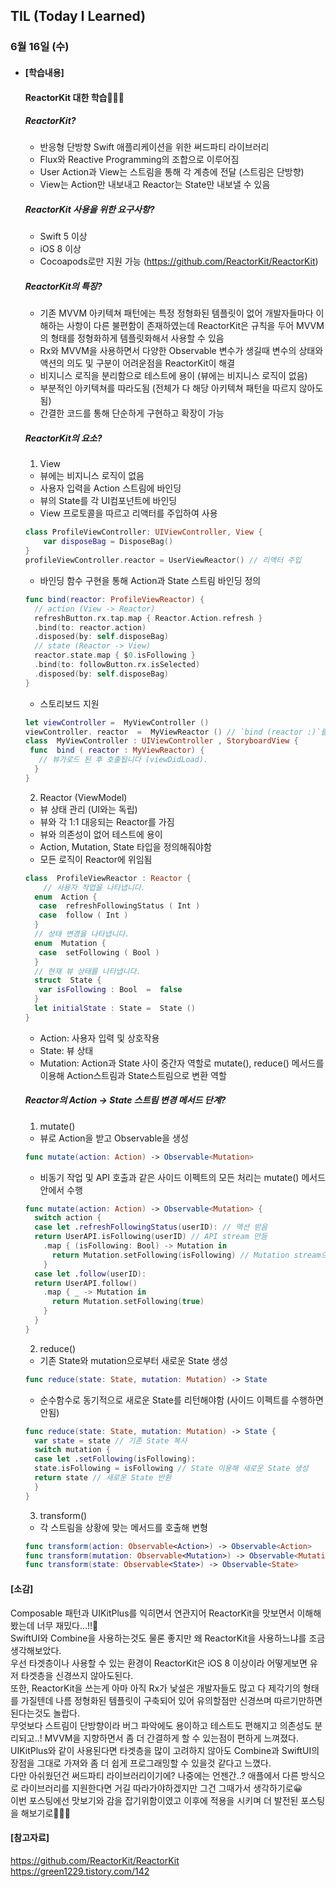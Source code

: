 ## TIL (Today I Learned)

### 6월 16일 (수)

- #### [학습내용]
  
  #### ReactorKit 대한 학습🧑🏻‍💻   
  
  ##### ReactorKit?   
  - 반응형 단방향 Swift 애플리케이션을 위한 써드파티 라이브러리   
  - Flux와 Reactive Programming의 조합으로 이루어짐   
  - User Action과 View는 스트림을 통해 각 계층에 전달 (스트림은 단방향)   
  - View는 Action만 내보내고 Reactor는 State만 내보낼 수 있음   

  ##### ReactorKit 사용을 위한 요구사항?   
  - Swift 5 이상   
  - iOS 8 이상   
  - Cocoapods로만 지원 가능 (https://github.com/ReactorKit/ReactorKit)   
  
  ##### ReactorKit의 특징?   
  - 기존 MVVM 아키텍쳐 패턴에는 특정 정형화된 템플릿이 없어 개발자들마다 이해하는 사항이 다른 불편함이 존재하였는데 ReactorKit은 규칙을 두어 MVVM의 형태를 정형화하게 템플릿화해서 사용할 수 있음   
  - Rx와 MVVM을 사용하면서 다양한 Observable 변수가 생길때 변수의 상태와 액션의 의도 및 구분이 어려운점을 ReactorKit이 해결   
  - 비지니스 로직을 분리함으로 테스트에 용이 (뷰에는 비지니스 로직이 없음)   
  - 부분적인 아키텍쳐를 따라도됨 (전체가 다 해당 아키텍쳐 패턴을 따르지 않아도됨)   
  - 간결한 코드를 통해 단순하게 구현하고 확장이 가능   

  ##### ReactorKit의 요소?   
  1. View  
    - 뷰에는 비지니스 로직이 없음   
    - 사용자 입력을 Action 스트림에 바인딩   
    - 뷰의 State를 각 UI컴포넌트에 바인딩   
    - View 프로토콜을 따르고 리액터를 주입하여 사용   
  ```swift
  class ProfileViewController: UIViewController, View {
      var disposeBag = DisposeBag()
  }
  profileViewController.reactor = UserViewReactor() // 리액터 주입
  ```
    - 바인딩 함수 구현을 통해 Action과 State 스트림 바인딩 정의   
  ```swift
  func bind(reactor: ProfileViewReactor) {
    // action (View -> Reactor)
    refreshButton.rx.tap.map { Reactor.Action.refresh }
    .bind(to: reactor.action)
    .disposed(by: self.disposeBag)
    // state (Reactor -> View)
    reactor.state.map { $0.isFollowing }
    .bind(to: followButton.rx.isSelected)
    .disposed(by: self.disposeBag)
  }
  ```
    - 스토리보드 지원   
  ```swift
  let viewController =  MyViewController ()
  viewController. reactor  =  MyViewReactor () // `bind (reactor :)`를 즉시 실행하지 않습니다.
  class  MyViewController : UIViewController , StoryboardView {
   func  bind ( reactor : MyViewReactor) {
     // 뷰가로드 된 후 호출됩니다 (viewDidLoad).
    }
  }
  ```
  2. Reactor (ViewModel)   
    - 뷰 상태 관리 (UI와는 독립)   
    - 뷰와 각 1:1 대응되는 Reactor를 가짐   
    - 뷰와 의존성이 없어 테스트에 용이   
    - Action, Mutation, State 타입을 정의해줘야함   
    - 모든 로직이 Reactor에 위임됨   
  ```swift
  class  ProfileViewReactor : Reactor {
      // 사용자 작업을 나타냅니다.
    enum  Action {
     case  refreshFollowingStatus ( Int )
     case  follow ( Int )
    }
    // 상태 변경을 나타냅니다.
    enum  Mutation {
     case  setFollowing ( Bool )
    }
    // 현재 뷰 상태를 나타냅니다.
    struct  State {
     var isFollowing : Bool  =  false
    }
    let initialState : State =  State ()
  }
  ```
    - Action: 사용자 입력 및 상호작용   
    - State: 뷰 상태   
    - Mutation: Action과 State 사이 중간자 역할로 mutate(), reduce() 메서드를 이용해 Action스트림과 State스트림으로 변환 역할   

  ##### Reactor의 Action -> State 스트림 변경 메서드 단계?   
  1. mutate()   
  - 뷰로 Action을 받고 Observable<Mutation>을 생성 
  ```swift  
  func mutate(action: Action) -> Observable<Mutation>
  ```
  - 비동기 작업 및 API 호출과 같은 사이드 이펙트의 모든 처리는 mutate() 메서드 안에서 수행   
  ```swift
  func mutate(action: Action) -> Observable<Mutation> {
    switch action {
    case let .refreshFollowingStatus(userID): // 액션 받음
    return UserAPI.isFollowing(userID) // API stream 만듬
      .map { (isFollowing: Bool) -> Mutation in
        return Mutation.setFollowing(isFollowing) // Mutation stream으로 변환
      }
    case let .follow(userID):
    return UserAPI.follow()
      .map { _ -> Mutation in
        return Mutation.setFollowing(true)
      }
    }
  }
  ```
  2. reduce()   
  - 기존 State와 mutation으로부터 새로운 State 생성   
  ```swift
  func reduce(state: State, mutation: Mutation) -> State
  ```
  - 순수함수로 동기적으로 새로운 State를 리턴해야함 (사이드 이펙트를 수행하면 안됨)   
  ```swift
  func reduce(state: State, mutation: Mutation) -> State {
    var state = state // 기존 State 복사
    switch mutation {
    case let .setFollowing(isFollowing):
    state.isFollowing = isFollowing // State 이용해 새로운 State 생성
    return state // 새로운 State 반환
    }
  }
  ```
  3. transform()   
  - 각 스트림을 상황에 맞는 메서드를 호출해 변형   
  ```swift
  func transform(action: Observable<Action>) -> Observable<Action>
  func transform(mutation: Observable<Mutation>) -> Observable<Mutation>
  func transform(state: Observable<State>) -> Observable<State>
  ```



#### [소감]   
Composable 패턴과 UIKitPlus를 익히면서 연관지어 ReactorKit을 맛보면서 이해해봤는데 너무 재밌다...!!🙌   
SwiftUI와 Combine을 사용하는것도 물론 좋지만 왜 ReactorKit을 사용하느냐를 조금 생각해보았다.   
우선 타겟층이나 사용할 수 있는 환경이 ReactorKit은 iOS 8 이상이라 어떻게보면 유저 타겟층을 신경쓰지 않아도된다.   
또한, ReactorKit을 쓰는게 아마 아직 Rx가 낯설은 개발자들도 많고 다 제각기의 형태를 가질텐데 나름 정형화된 템플릿이 구축되어 있어 유의할점만 신경쓰며 따르기만하면 된다는것도 놀랍다.   
무엇보다 스트림이 단방향이라 버그 파악에도 용이하고 테스트도 편해지고 의존성도 분리되고..! MVVM을 지향하면서 좀 더 간결하게 할 수 있는점이 편하게 느껴졌다.   
UIKitPlus와 같이 사용된다면 타겟층을 많이 고려하지 않아도 Combine과 SwiftUI의 장점을 그대로 가져와 좀 더 쉽게 프로그래밍할 수 있을것 같다고 느꼈다.   
다만 아쉬웠던건 써드파티 라이브러리이기에? 나중에는 언젠간..? 애플에서 다른 방식으로 라이브러리를 지원한다면 거길 따라가야하겠지만 그건 그때가서 생각하기로😀   
이번 포스팅에선 맛보기와 감을 잡기위함이였고 이후에 적용을 시키며 더 발전된 포스팅을 해보기로🏃🏻‍♂️   

#### [참고자료]   
https://github.com/ReactorKit/ReactorKit   
https://green1229.tistory.com/142